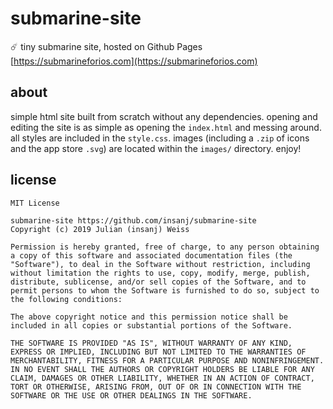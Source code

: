 # submarine-site

☄️ tiny submarine site, hosted on Github Pages [https://submarineforios.com](https://submarineforios.com)

## about

simple html site built from scratch without any dependencies. opening and editing the site is as simple as opening the `index.html` and messing around. all styles are included in the `style.css`. images (including a `.zip` of icons and the app store `.svg`) are located within the `images/` directory. enjoy!

## license

```
MIT License

submarine-site https://github.com/insanj/submarine-site
Copyright (c) 2019 Julian (insanj) Weiss

Permission is hereby granted, free of charge, to any person obtaining a copy of this software and associated documentation files (the "Software"), to deal in the Software without restriction, including without limitation the rights to use, copy, modify, merge, publish, distribute, sublicense, and/or sell copies of the Software, and to permit persons to whom the Software is furnished to do so, subject to the following conditions:

The above copyright notice and this permission notice shall be included in all copies or substantial portions of the Software.

THE SOFTWARE IS PROVIDED "AS IS", WITHOUT WARRANTY OF ANY KIND, EXPRESS OR IMPLIED, INCLUDING BUT NOT LIMITED TO THE WARRANTIES OF MERCHANTABILITY, FITNESS FOR A PARTICULAR PURPOSE AND NONINFRINGEMENT. IN NO EVENT SHALL THE AUTHORS OR COPYRIGHT HOLDERS BE LIABLE FOR ANY CLAIM, DAMAGES OR OTHER LIABILITY, WHETHER IN AN ACTION OF CONTRACT, TORT OR OTHERWISE, ARISING FROM, OUT OF OR IN CONNECTION WITH THE SOFTWARE OR THE USE OR OTHER DEALINGS IN THE SOFTWARE.
```